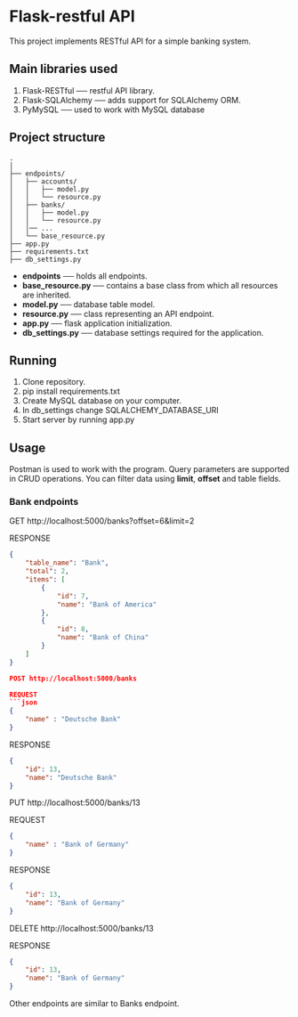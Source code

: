 # Flask-restful API

This project implements RESTful API for a simple banking system. 

## Main libraries used

1. Flask-RESTful ── restful API library.
2. Flask-SQLAlchemy ── adds support for SQLAlchemy ORM.
3. PyMySQL ── used to work with MySQL database

## Project structure
```
.
│
├── endpoints/                   
│   ├── accounts/
│   │   ├── model.py
│   │   └── resource.py
│   ├── banks/
│   │   ├── model.py
│   │   └── resource.py
│   │── ...
│   └── base_resource.py
├── app.py
├── requirements.txt
├── db_settings.py
```

* **endpoints** ── holds all endpoints.
* **base_resource.py** ── contains a base class from which all resources are inherited.
* **model.py** ── database table model.
* **resource.py** ── class representing an API endpoint.
* **app.py** ── flask application initialization.
* **db_settings.py** ── database settings required for the application.

## Running

1. Clone repository.
2. pip install requirements.txt
3. Create MySQL database on your computer.
4. In db_settings change SQLALCHEMY_DATABASE_URI
5. Start server by running app.py

## Usage

Postman is used to work with the program.
Query parameters are supported in CRUD operations.
You can filter data using **limit**, **offset** and table fields.

### Bank endpoints
GET http://localhost:5000/banks?offset=6&limit=2

RESPONSE
```json
{
    "table_name": "Bank",
    "total": 2,
    "items": [
        {
            "id": 7,
            "name": "Bank of America"
        },
        {
            "id": 8,
            "name": "Bank of China"
        }
    ]
}

POST http://localhost:5000/banks

REQUEST
```json
{
    "name" : "Deutsche Bank"
}
```

RESPONSE
```json
{
    "id": 13,
    "name": "Deutsche Bank"
}
```

PUT http://localhost:5000/banks/13

REQUEST
```json
{
    "name" : "Bank of Germany"
}
```

RESPONSE
```json
{
    "id": 13,
    "name": "Bank of Germany"
}
```
DELETE http://localhost:5000/banks/13

RESPONSE
```json
{
    "id": 13,
    "name": "Bank of Germany"
}
```

Other endpoints are similar to Banks endpoint.